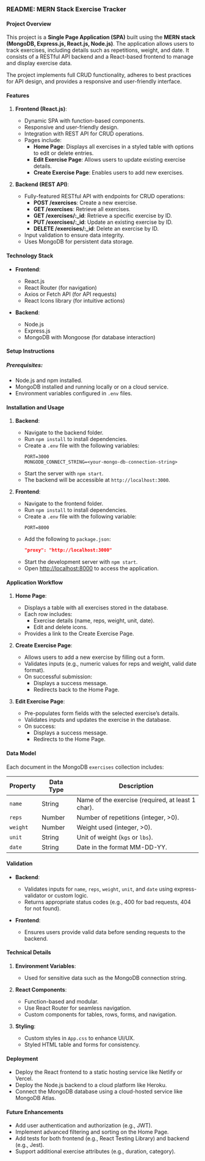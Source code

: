 ### README: MERN Stack Exercise Tracker

#### **Project Overview**

This project is a **Single Page Application (SPA)** built using the **MERN stack (MongoDB, Express.js, React.js, Node.js)**. The application allows users to track exercises, including details such as repetitions, weight, and date. It consists of a RESTful API backend and a React-based frontend to manage and display exercise data.

The project implements full CRUD functionality, adheres to best practices for API design, and provides a responsive and user-friendly interface.

#### **Features**

1. **Frontend (React.js)**:
   - Dynamic SPA with function-based components.
   - Responsive and user-friendly design.
   - Integration with REST API for CRUD operations.
   - Pages include:
     - **Home Page**: Displays all exercises in a styled table with options to edit or delete entries.
     - **Edit Exercise Page**: Allows users to update existing exercise details.
     - **Create Exercise Page**: Enables users to add new exercises.

2. **Backend (REST API)**:
   - Fully-featured RESTful API with endpoints for CRUD operations:
     - **POST /exercises**: Create a new exercise.
     - **GET /exercises**: Retrieve all exercises.
     - **GET /exercises/:_id**: Retrieve a specific exercise by ID.
     - **PUT /exercises/:_id**: Update an existing exercise by ID.
     - **DELETE /exercises/:_id**: Delete an exercise by ID.
   - Input validation to ensure data integrity.
   - Uses MongoDB for persistent data storage.

#### **Technology Stack**

- **Frontend**:
  - React.js
  - React Router (for navigation)
  - Axios or Fetch API (for API requests)
  - React Icons library (for intuitive actions)

- **Backend**:
  - Node.js
  - Express.js
  - MongoDB with Mongoose (for database interaction)

#### **Setup Instructions**

##### Prerequisites:
- Node.js and npm installed.
- MongoDB installed and running locally or on a cloud service.
- Environment variables configured in `.env` files.

#### **Installation and Usage**

1. **Backend**:
   - Navigate to the backend folder.
   - Run `npm install` to install dependencies.
   - Create a `.env` file with the following variables:
     ```
     PORT=3000
     MONGODB_CONNECT_STRING=<your-mongo-db-connection-string>
     ```
   - Start the server with `npm start`.
   - The backend will be accessible at `http://localhost:3000`.

2. **Frontend**:
   - Navigate to the frontend folder.
   - Run `npm install` to install dependencies.
   - Create a `.env` file with the following variable:
     ```
     PORT=8000
     ```
   - Add the following to `package.json`:
     ```json
     "proxy": "http://localhost:3000"
     ```
   - Start the development server with `npm start`.
   - Open [http://localhost:8000](http://localhost:8000) to access the application.

#### **Application Workflow**

1. **Home Page**:
   - Displays a table with all exercises stored in the database.
   - Each row includes:
     - Exercise details (name, reps, weight, unit, date).
     - Edit and delete icons.
   - Provides a link to the Create Exercise Page.

2. **Create Exercise Page**:
   - Allows users to add a new exercise by filling out a form.
   - Validates inputs (e.g., numeric values for reps and weight, valid date format).
   - On successful submission:
     - Displays a success message.
     - Redirects back to the Home Page.

3. **Edit Exercise Page**:
   - Pre-populates form fields with the selected exercise’s details.
   - Validates inputs and updates the exercise in the database.
   - On success:
     - Displays a success message.
     - Redirects to the Home Page.

#### **Data Model**

Each document in the MongoDB `exercises` collection includes:

| Property | Data Type | Description                                       |
|----------|-----------|---------------------------------------------------|
| `name`   | String    | Name of the exercise (required, at least 1 char). |
| `reps`   | Number    | Number of repetitions (integer, >0).             |
| `weight` | Number    | Weight used (integer, >0).                       |
| `unit`   | String    | Unit of weight (`kgs` or `lbs`).                 |
| `date`   | String    | Date in the format MM-DD-YY.                     |

#### **Validation**

- **Backend**:
  - Validates inputs for `name`, `reps`, `weight`, `unit`, and `date` using express-validator or custom logic.
  - Returns appropriate status codes (e.g., 400 for bad requests, 404 for not found).

- **Frontend**:
  - Ensures users provide valid data before sending requests to the backend.

#### **Technical Details**

1. **Environment Variables**:
   - Used for sensitive data such as the MongoDB connection string.

2. **React Components**:
   - Function-based and modular.
   - Use React Router for seamless navigation.
   - Custom components for tables, rows, forms, and navigation.

3. **Styling**:
   - Custom styles in `App.css` to enhance UI/UX.
   - Styled HTML table and forms for consistency.

#### **Deployment**

- Deploy the React frontend to a static hosting service like Netlify or Vercel.
- Deploy the Node.js backend to a cloud platform like Heroku.
- Connect the MongoDB database using a cloud-hosted service like MongoDB Atlas.

#### **Future Enhancements**

- Add user authentication and authorization (e.g., JWT).
- Implement advanced filtering and sorting on the Home Page.
- Add tests for both frontend (e.g., React Testing Library) and backend (e.g., Jest).
- Support additional exercise attributes (e.g., duration, category).

